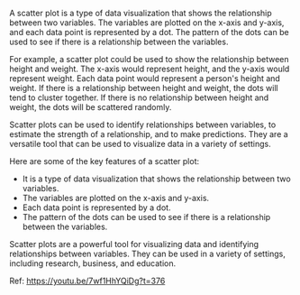 A scatter plot is a type of data visualization that shows the relationship between two variables. The variables are plotted on the x-axis and y-axis, and each data point is represented by a dot. The pattern of the dots can be used to see if there is a relationship between the variables.

For example, a scatter plot could be used to show the relationship between height and weight. The x-axis would represent height, and the y-axis would represent weight. Each data point would represent a person's height and weight. If there is a relationship between height and weight, the dots will tend to cluster together. If there is no relationship between height and weight, the dots will be scattered randomly.

Scatter plots can be used to identify relationships between variables, to estimate the strength of a relationship, and to make predictions. They are a versatile tool that can be used to visualize data in a variety of settings.

Here are some of the key features of a scatter plot:

* It is a type of data visualization that shows the relationship between two variables.
* The variables are plotted on the x-axis and y-axis.
* Each data point is represented by a dot.
* The pattern of the dots can be used to see if there is a relationship between the variables.

Scatter plots are a powerful tool for visualizing data and identifying relationships between variables. They can be used in a variety of settings, including research, business, and education.

Ref: https://youtu.be/7wf1HhYQiDg?t=376
